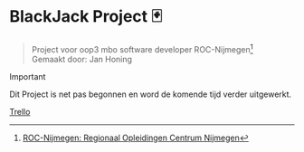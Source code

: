 # BlackJack Project 🃏
> Project voor oop3 mbo software developer ROC-Nijmegen[^1]<br/>
> Gemaakt door: Jan Honing


> [!IMPORTANT]
> Dit Project is net pas begonnen en word de komende tijd verder uitgewerkt.

[Trello](https://trello.com/invite/b/moYVzSOH/ATTI82f4c7d6f1cef3f12a19caa5a6be80c5E3655E45/blackjack)

[^1]: [ROC-Nijmegen: Regionaal Opleidingen Centrum Nijmegen](https://www.roc-nijmegen.nl/)
